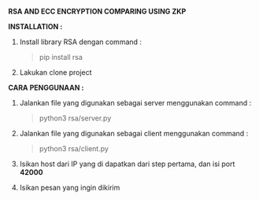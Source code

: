 **RSA AND ECC ENCRYPTION COMPARING USING ZKP**

**INSTALLATION :**

1. Install library RSA dengan command : 

	> pip install rsa
	
2. Lakukan clone project

**CARA PENGGUNAAN :**

1. Jalankan file yang digunakan sebagai server menggunakan command :
	
	> python3 rsa/server.py
	
2. Jalankan file yang digunakan sebagai client menggunakan command :
	
	> python3 rsa/client.py

3. Isikan host dari IP yang di dapatkan dari step pertama, dan isi port **42000**

4. Isikan pesan yang ingin dikirim
